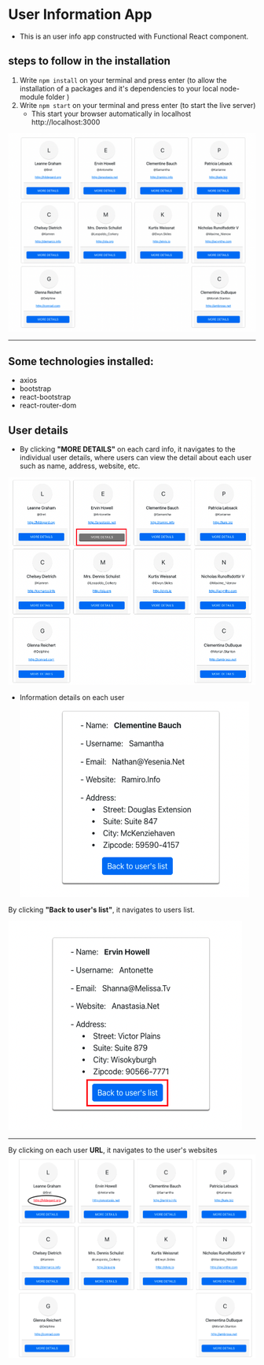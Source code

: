 # User Information App
- This is an user info app constructed with Functional React component. 

## steps to follow in the installation
1. Write `npm install` on your terminal and press enter (to allow the installation of a packages and it's dependencies to your local node-module folder )
2. Write `npm start` on your terminal and press enter (to start the live server)
    - This start your browser automatically in localhost http://localhost:3000

![Homepage](/img/FrontPage.png)

---
 ## Some technologies installed: 
 - axios
 - bootstrap
 - react-bootstrap
 - react-router-dom

## User details

- By clicking **"MORE DETAILS"** on each card info, it navigates to the individual user details, where users can view the detail about each user such as name, address, website, etc.

![Details](/img/Details.png)

- Information details on each user
![UserDetails](/img/UserDetails.png)

By clicking **"Back to user's list"**, it navigates to users list.

![BackToUserList](/img/BackToUserList.png)

---

By clicking on each user **URL**, it navigates to the user's websites
![URL](/img/URL.png)
